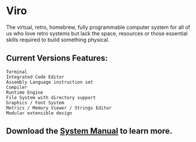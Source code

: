 # Viro

The virtual, retro, homebrew, fully programmable computer system for all of us who love retro systems but lack the space, resources or those essential skills required to build something physical.

## Current Versions Features:

	Terminal
	Integrated Code Editor
	Assembly Language instruction set
	Compiler
	Runtime Engine
	File System with directory support
	Graphics / Font System
	Metrics / Memory Viewer / Strings Editor
	Modular extensible design

## Download the [System Manual](https://github.com/Virtually-Retro/Viro/blob/main/Viro%20System%20Manual.pdf) to learn more. 
